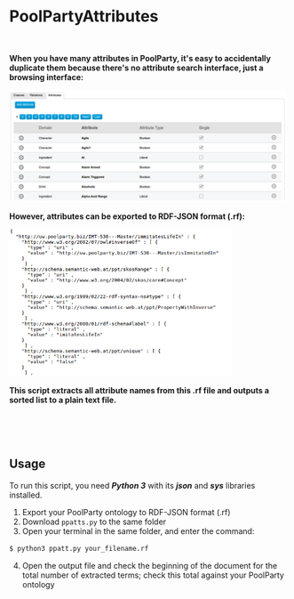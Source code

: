 # PoolPartyAttributes

<br>

**When you have many attributes in PoolParty, it's easy to accidentally duplicate them because there's no attribute search interface, just a browsing interface:**

<img src="ppatts.png" width="500px">

**However, attributes can be exported to RDF-JSON format (.rf):**

<img src="rdf-json.png" width="400px">

**This script extracts all attribute names from this .rf file and outputs a sorted list to a plain text file.**

<br>
<br>
<br>

## Usage

To run this script, you need ***Python 3*** with its ***json*** and ***sys*** libraries installed.

1. Export your PoolParty ontology to RDF-JSON format (.rf)
2. Download `ppatts.py` to the same folder
3. Open your terminal in the same folder, and enter the command:

```Bash
$ python3 ppatt.py your_filename.rf
```

4. Open the output file and check the beginning of the document for the total number of extracted terms; check this total against your PoolParty ontology
